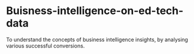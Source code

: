 # Buisness-intelligence-on-ed-tech-data
To understand the concepts of business intelligence insights, by analysing various successful conversions. 
